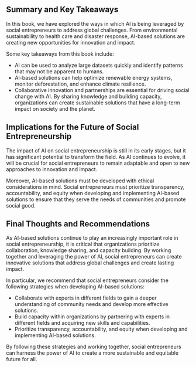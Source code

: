 
Summary and Key Takeaways
-------------------------

In this book, we have explored the ways in which AI is being leveraged by social entrepreneurs to address global challenges. From environmental sustainability to health care and disaster response, AI-based solutions are creating new opportunities for innovation and impact.

Some key takeaways from this book include:

* AI can be used to analyze large datasets quickly and identify patterns that may not be apparent to humans.
* AI-based solutions can help optimize renewable energy systems, monitor deforestation, and enhance climate resilience.
* Collaborative innovation and partnerships are essential for driving social change with AI. By sharing knowledge and building capacity, organizations can create sustainable solutions that have a long-term impact on society and the planet.

Implications for the Future of Social Entrepreneurship
------------------------------------------------------

The impact of AI on social entrepreneurship is still in its early stages, but it has significant potential to transform the field. As AI continues to evolve, it will be crucial for social entrepreneurs to remain adaptable and open to new approaches to innovation and impact.

Moreover, AI-based solutions must be developed with ethical considerations in mind. Social entrepreneurs must prioritize transparency, accountability, and equity when developing and implementing AI-based solutions to ensure that they serve the needs of communities and promote social good.

Final Thoughts and Recommendations
----------------------------------

As AI-based solutions continue to play an increasingly important role in social entrepreneurship, it is critical that organizations prioritize collaboration, knowledge sharing, and capacity building. By working together and leveraging the power of AI, social entrepreneurs can create innovative solutions that address global challenges and create lasting impact.

In particular, we recommend that social entrepreneurs consider the following strategies when developing AI-based solutions:

* Collaborate with experts in different fields to gain a deeper understanding of community needs and develop more effective solutions.
* Build capacity within organizations by partnering with experts in different fields and acquiring new skills and capabilities.
* Prioritize transparency, accountability, and equity when developing and implementing AI-based solutions.

By following these strategies and working together, social entrepreneurs can harness the power of AI to create a more sustainable and equitable future for all.